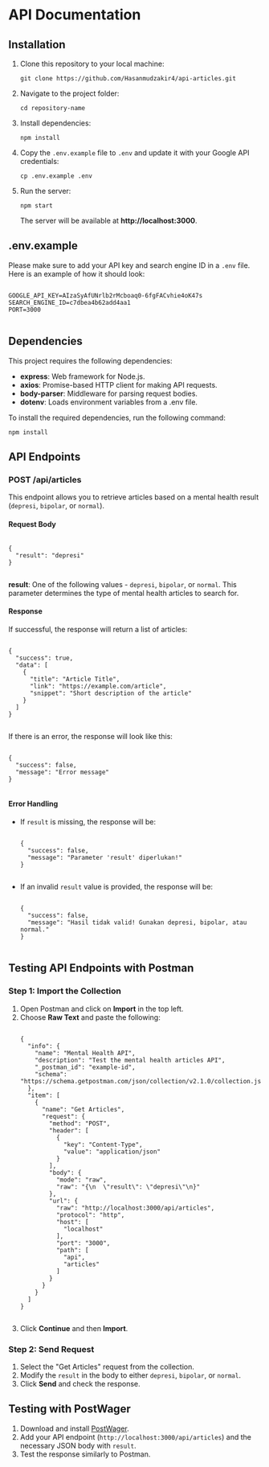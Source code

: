 <body>
  <h1>API Documentation</h1>

   <h2>Installation</h2>
    <ol>
        <li>Clone this repository to your local machine:</li>
        <pre><code>git clone https://github.com/Hasanmudzakir4/api-articles.git</code></pre>

  <li>Navigate to the project folder:</li>
        <pre><code>cd repository-name</code></pre>

  <li>Install dependencies:</li>
        <pre><code>npm install</code></pre>

  <li>Copy the <code>.env.example</code> file to <code>.env</code> and update it with your Google API credentials:</li>
        <pre><code>cp .env.example .env</code></pre>

   <li>Run the server:</li>
        <pre><code>npm start</code></pre>
        <p>The server will be available at <strong>http://localhost:3000</strong>.</p>
    </ol>
  <h2>.env.example</h2>
    <p>Please make sure to add your API key and search engine ID in a <code>.env</code> file. Here is an example of how it should look:</p>
    <pre><code>
GOOGLE_API_KEY=AIzaSyAfUNrlb2rMcboaq0-6fgFACvhie4oK47s
SEARCH_ENGINE_ID=c7dbea4b62add4aa1
PORT=3000
    </code></pre>

  <h2>Dependencies</h2>
    <p>This project requires the following dependencies:</p>
    <ul>
        <li><strong>express</strong>: Web framework for Node.js.</li>
        <li><strong>axios</strong>: Promise-based HTTP client for making API requests.</li>
        <li><strong>body-parser</strong>: Middleware for parsing request bodies.</li>
        <li><strong>dotenv</strong>: Loads environment variables from a .env file.</li>
    </ul>

  <p>To install the required dependencies, run the following command:</p>
    <pre><code>npm install</code></pre>

  <h2>API Endpoints</h2>

  <h3>POST /api/articles</h3>
    <p>This endpoint allows you to retrieve articles based on a mental health result (<code>depresi</code>, <code>bipolar</code>, or <code>normal</code>).</p>

   <h4>Request Body</h4>
    <pre><code>
{
  "result": "depresi"
}
    </code></pre>
    <p><strong>result</strong>: One of the following values - <code>depresi</code>, <code>bipolar</code>, or <code>normal</code>. This parameter determines the type of mental health articles to search for.</p>

   <h4>Response</h4>
    <p>If successful, the response will return a list of articles:</p>
    <pre><code>
{
  "success": true,
  "data": [
    {
      "title": "Article Title",
      "link": "https://example.com/article",
      "snippet": "Short description of the article"
    }
  ]
}
    </code></pre>

  <p>If there is an error, the response will look like this:</p>
    <pre><code>
{
  "success": false,
  "message": "Error message"
}
    </code></pre>

  <h4>Error Handling</h4>
    <ul>
        <li>If <code>result</code> is missing, the response will be:
            <pre><code>
{
  "success": false,
  "message": "Parameter 'result' diperlukan!"
}
            </code></pre>
        </li>
        <li>If an invalid <code>result</code> value is provided, the response will be:
            <pre><code>
{
  "success": false,
  "message": "Hasil tidak valid! Gunakan depresi, bipolar, atau normal."
}
            </code></pre>
        </li>
    </ul>

   <h2>Testing API Endpoints with Postman</h2>

  <h3>Step 1: Import the Collection</h3>
    <ol>
        <li>Open Postman and click on <strong>Import</strong> in the top left.</li>
        <li>Choose <strong>Raw Text</strong> and paste the following:</li>
        <pre><code>
{
  "info": {
    "name": "Mental Health API",
    "description": "Test the mental health articles API",
    "_postman_id": "example-id",
    "schema": "https://schema.getpostman.com/json/collection/v2.1.0/collection.json"
  },
  "item": [
    {
      "name": "Get Articles",
      "request": {
        "method": "POST",
        "header": [
          {
            "key": "Content-Type",
            "value": "application/json"
          }
        ],
        "body": {
          "mode": "raw",
          "raw": "{\n  \"result\": \"depresi\"\n}"
        },
        "url": {
          "raw": "http://localhost:3000/api/articles",
          "protocol": "http",
          "host": [
            "localhost"
          ],
          "port": "3000",
          "path": [
            "api",
            "articles"
          ]
        }
      }
    }
  ]
}
        </code></pre>
        <li>Click <strong>Continue</strong> and then <strong>Import</strong>.</li>
    </ol>

  <h3>Step 2: Send Request</h3>
    <ol>
        <li>Select the "Get Articles" request from the collection.</li>
        <li>Modify the <code>result</code> in the body to either <code>depresi</code>, <code>bipolar</code>, or <code>normal</code>.</li>
        <li>Click <strong>Send</strong> and check the response.</li>
    </ol>

  <h2>Testing with PostWager</h2>
    <ol>
        <li>Download and install <a href="https://github.com/soumilshah1995/PostWager" target="_blank">PostWager</a>.</li>
        <li>Add your API endpoint (<code>http://localhost:3000/api/articles</code>) and the necessary JSON body with <code>result</code>.</li>
        <li>Test the response similarly to Postman.</li>
    </ol>


</body>
</html>
